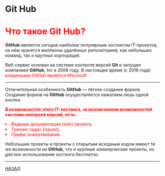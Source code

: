 # Git Hub


<font color="red">

<h1>
Что такое Git Hub?
</h1>

</font>

**GitHub** является сегодня наиболее популярным хостингом IT-проектов, на нём хранятся миллионы удалённых репозиториев, как небольших команд, так и крупных корпораций.

Веб-сервис основан на системе контроля версий **Git** и запущен компанией **GitHub**, Inc в 2008 году. В настоящее время (с 2018 года) <font color="red"> владельцем GitHub является Microsoft.</font>

---

Отличительная особенность **GitHub** — лёгкое создание форков. Создание форков на **GitHub** осуществляется нажатием лишь одной кнопки.

<font color="red">

<strong>В возможностях этого IT-хостинга, за исключением возможностей системы контроля версий, есть:
</strong>

<li> Ведение документации (wiki) проекта.</li>

<li> Трекинг задач (issues). </li>

<li> Приём пожертвований. </li>



</font>


Небольшие проекты и проекты с открытым исходным кодом имеют те же возможности на **GitHub**, что и крупные коммерческие проекты, но для них использование хостинга бесплатно.

---

[НАЗАД](./README.md)